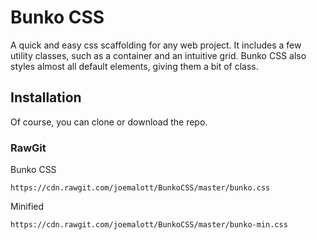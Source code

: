 # Bunko CSS

A quick and easy css scaffolding for any web project. It includes a few utility classes, such as a container and an intuitive grid. Bunko CSS also styles almost all default elements, giving them a bit of class. 

## Installation

Of course, you can clone or download the repo.

### RawGit

Bunko CSS

`https://cdn.rawgit.com/joemalott/BunkoCSS/master/bunko.css`


Minified

`https://cdn.rawgit.com/joemalott/BunkoCSS/master/bunko-min.css`


